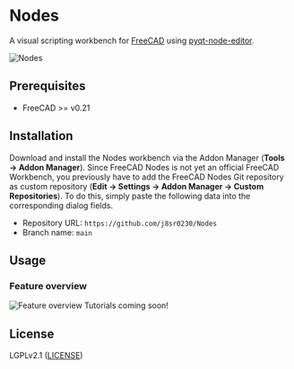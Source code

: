 # Nodes

A visual scripting workbench for [FreeCAD](https://www.freecad.org) using 
[pyqt-node-editor](https://gitlab.com/pavel.krupala/pyqt-node-editor).

![Nodes](https://github.com/j8sr0230/Nodes/blob/main/img/fcn_nested_array.png)
<!-- Add screenshots here -->

## Prerequisites
* FreeCAD >= v0.21

## Installation
Download and install the Nodes workbench via the Addon Manager (**Tools → Addon Manager**). Since FreeCAD Nodes is 
not yet an official FreeCAD Workbench, you previously have to add the FreeCAD Nodes Git repository as custom repository
(**Edit → Settings → Addon Manager → Custom Repositories**). To do this, simply paste the following data into the 
corresponding dialog fields. 

* Repository URL: `https://github.com/j8sr0230/Nodes`
* Branch name: `main`

## Usage
### Feature overview
![Feature overview](https://github.com/j8sr0230/fc_nodes/blob/main/img/fcn_base_node_features.gif)
Tutorials coming soon!

## License

LGPLv2.1 ([LICENSE](LICENSE))